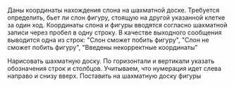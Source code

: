 Даны координаты нахождения слона на шахматной доске. Требуется определить, бьет ли слон фигуру, стоящую на другой указанной клетке за один ход. Координаты слона и фигуры вводятся согласно шахматной записи через пробел в одну строку. В качестве выходного сообщения выводится одна из строк: "Слон сможет побить фигуру", "Слон не сможет побить фигуру", "Введены некорректные координаты"


Нарисовать шахматную доску. По горизонтали и вертикали указать обозначения строк и столбцов. Учитываем, что нумерация идет слева направо и снизу вверх. Поставить на шахматную доску фигуры
